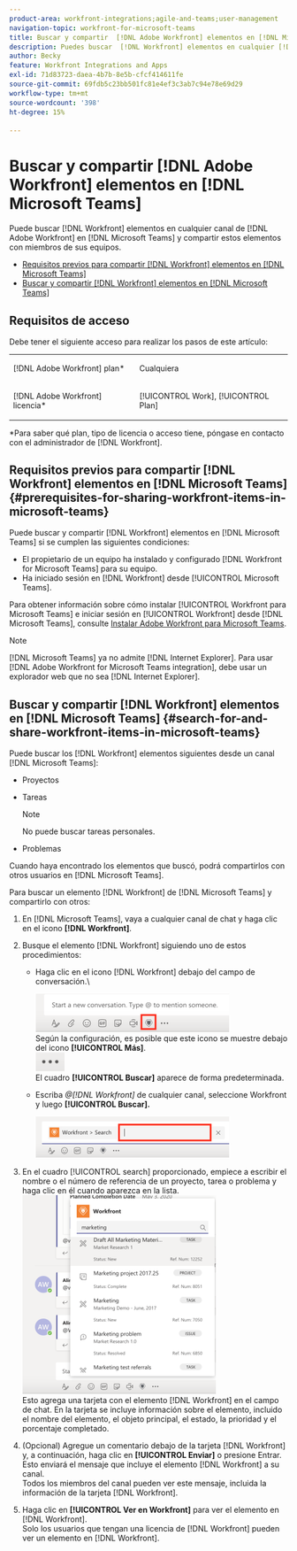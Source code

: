 ```yaml
---
product-area: workfront-integrations;agile-and-teams;user-management
navigation-topic: workfront-for-microsoft-teams
title: Buscar y compartir  [!DNL Adobe Workfront] elementos en [!DNL Microsoft Teams]
description: Puedes buscar  [!DNL Workfront] elementos en cualquier [!DNL Adobe WorkfrontWorkfront] canal de [!DNL Microsoft Teams] y compartir estos elementos con miembros de tus equipos.
author: Becky
feature: Workfront Integrations and Apps
exl-id: 71d83723-daea-4b7b-8e5b-cfcf414611fe
source-git-commit: 69fdb5c23bb501fc81e4ef3c3ab7c94e78e69d29
workflow-type: tm+mt
source-wordcount: '398'
ht-degree: 15%

---
```


# Buscar y compartir [!DNL Adobe Workfront] elementos en [!DNL Microsoft Teams]

<!--

>[!NOTE]
>
>As of July 1, 2025, Microsoft will remove support for the Classic Teams desktop app. As a result, the Workfront integration with Microsoft Teams will not be supported after the Classic Teams desktop app is no longer available.

-->

Puede buscar [!DNL Workfront] elementos en cualquier canal de [!DNL Adobe Workfront] en [!DNL Microsoft Teams] y compartir estos elementos con miembros de sus equipos.

* [Requisitos previos para compartir  [!DNL Workfront] elementos en [!DNL Microsoft Teams]](#prerequisites-for-sharing-workfront-items-in-microsoft-teams-prerequisites-for-sharing-workfront-items-in-microsoft-teams)
* [Buscar y compartir  [!DNL Workfront] elementos en [!DNL Microsoft Teams]](#search-for-and-share-adobe-workfront-items-in-microsoft-teams)

## Requisitos de acceso

Debe tener el siguiente acceso para realizar los pasos de este artículo:

<table style="table-layout:auto"> 
 <col> 
 <col> 
 <tbody> 
  <tr> 
   <td role="rowheader">[!DNL Adobe Workfront] plan*</td> 
   <td> <p>Cualquiera</p> </td> 
  </tr> 
  <tr> 
   <td role="rowheader">[!DNL Adobe Workfront] licencia*</td> 
   <td> <p>[!UICONTROL Work], [!UICONTROL Plan]</p> </td> 
  </tr> 
 </tbody> 
</table>

&#42;Para saber qué plan, tipo de licencia o acceso tiene, póngase en contacto con el administrador de [!DNL Workfront].

## Requisitos previos para compartir [!DNL Workfront] elementos en [!DNL Microsoft Teams] {#prerequisites-for-sharing-workfront-items-in-microsoft-teams}

Puede buscar y compartir [!DNL Workfront] elementos en [!DNL Microsoft Teams] si se cumplen las siguientes condiciones:

* El propietario de un equipo ha instalado y configurado [!DNL Workfront for Microsoft Teams] para su equipo.
* Ha iniciado sesión en [!DNL Workfront] desde [!UICONTROL Microsoft Teams].

Para obtener información sobre cómo instalar [!UICONTROL Workfront para Microsoft Teams] e iniciar sesión en [!UICONTROL Workfront] desde [!DNL Microsoft Teams], consulte [Instalar Adobe Workfront para Microsoft Teams](../../workfront-integrations-and-apps/using-workfront-with-microsoft-teams/install-workfront-ms-teams.md).

>[!NOTE]
>
>[!DNL Microsoft Teams] ya no admite [!DNL Internet Explorer]. Para usar [!DNL Adobe Workfront for Microsoft Teams integration], debe usar un explorador web que no sea [!DNL Internet Explorer].


## Buscar y compartir [!DNL Workfront] elementos en [!DNL Microsoft Teams] {#search-for-and-share-workfront-items-in-microsoft-teams}

Puede buscar los [!DNL Workfront] elementos siguientes desde un canal [!DNL Microsoft Teams]:

* Proyectos
* Tareas

  >[!NOTE]
  >
  >No puede buscar tareas personales.

* Problemas

Cuando haya encontrado los elementos que buscó, podrá compartirlos con otros usuarios en [!DNL Microsoft Teams].

Para buscar un elemento [!DNL Workfront] de [!DNL Microsoft Teams] y compartirlo con otros:

1. En [!DNL Microsoft Teams], vaya a cualquier canal de chat y haga clic en el icono **[!DNL Workfront]**.
1. Busque el elemento [!DNL Workfront] siguiendo uno de estos procedimientos:

   * Haga clic en el icono [!DNL Workfront] debajo del campo de conversación.\

     ![ms_team_workfront_pinned_icon_highlight.png](assets/ms-teams-workfront-pinned-icon-highlight-350x69.png)\
      Según la configuración, es posible que este icono se muestre debajo del icono **[!UICONTROL Más]**.\
      ![more_icon.png](assets/more-icon-52x34.png)\
      El cuadro **[!UICONTROL Buscar]** aparece de forma predeterminada.

   * Escriba *@[!DNL Workfront]* de cualquier canal, seleccione Workfront y luego **[!UICONTROL Buscar].**

     ![ms_team_search_from_command.png](assets/ms-teams-search-from-command-350x74.png)

1. En el cuadro [!UICONTROL search] proporcionado, empiece a escribir el nombre o el número de referencia de un proyecto, tarea o problema y haga clic en él cuando aparezca en la lista.\
   ![ms_team_searching_for_items.png](assets/ms-teams-searching-for-items-350x359.png)\
   Esto agrega una tarjeta con el elemento [!DNL Workfront] en el campo de chat. En la tarjeta se incluye información sobre el elemento, incluido el nombre del elemento, el objeto principal, el estado, la prioridad y el porcentaje completado.

1. (Opcional) Agregue un comentario debajo de la tarjeta [!DNL Workfront] y, a continuación, haga clic en **[!UICONTROL Enviar]** o presione Entrar.\
   Esto enviará el mensaje que incluye el elemento [!DNL Workfront] a su canal.\
   Todos los miembros del canal pueden ver este mensaje, incluida la información de la tarjeta [!DNL Workfront].

1. Haga clic en **[!UICONTROL Ver en Workfront]** para ver el elemento en [!DNL Workfront].\
   Solo los usuarios que tengan una licencia de [!DNL Workfront] pueden ver un elemento en [!DNL Workfront].
